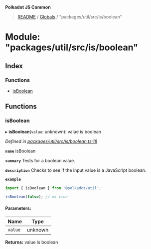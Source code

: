 **Polkadot JS Common**

> [README](../README.md) / [Globals](../globals.md) / "packages/util/src/is/boolean"

# Module: "packages/util/src/is/boolean"

## Index

### Functions

* [isBoolean](_packages_util_src_is_boolean_.md#isboolean)

## Functions

### isBoolean

▸ **isBoolean**(`value`: unknown): value is boolean

*Defined in [packages/util/src/is/boolean.ts:18](https://github.com/polkadot-js/common/blob/c366e637/packages/util/src/is/boolean.ts#L18)*

**`name`** isBoolean

**`summary`** Tests for a boolean value.

**`description`** 
Checks to see if the input value is a JavaScript boolean.

**`example`** 
<BR>

```javascript
import { isBoolean } from '@polkadot/util';

isBoolean(false); // => true
```

#### Parameters:

Name | Type |
------ | ------ |
`value` | unknown |

**Returns:** value is boolean
